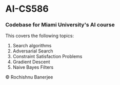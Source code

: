 # AI-CS586
### Codebase for Miami University's AI course

This covers the following topics:
1. Search algorithms
2. Adversarial Search
3. Constraint Satisfaction Problems
4. Gradient Descent
5. Naive Bayes Filters

© Rochishnu Banerjee
